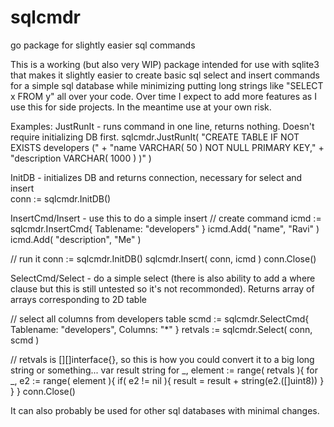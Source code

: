 # sqlcmdr
go package for slightly easier sql commands

This is a working (but also very WIP) package intended for use with sqlite3 that makes it slightly easier to create basic sql select and insert commands for a simple sql database while minimizing putting long strings like "SELECT x FROM y" all over your code.  Over time I expect to add more features as I use this for side projects.  In the meantime use at your own risk.

Examples:
JustRunIt - runs command in one line, returns nothing.  Doesn't require initializing DB first.
   sqlcmdr.JustRunIt( 	"CREATE TABLE IF NOT EXISTS developers (" + 
			"name VARCHAR( 50 ) NOT NULL PRIMARY KEY," +
			"description VARCHAR( 1000 ) )"  )

InitDB - initializes DB and returns connection, necessary for select and insert  
   conn := sqlcmdr.InitDB() 

InsertCmd/Insert - use this to do a simple insert 
   // create command
   icmd := sqlcmdr.InsertCmd{ Tablename: "developers" }
   icmd.Add( "name", "Ravi" )
   icmd.Add( "description", "Me" )

   // run it
   conn := sqlcmdr.InitDB() 
   sqlcmdr.Insert( conn, icmd )
   conn.Close()

SelectCmd/Select - do a simple select (there is also ability to add a where clause but this is still untested so it's not recommonded).  Returns array of arrays corresponding to 2D table
   
   // select all columns from developers table
   scmd := sqlcmdr.SelectCmd{ Tablename: "developers", Columns: "*" } 
   retvals := sqlcmdr.Select( conn, scmd )

   // retvals is [][]interface{}, so this is how you could convert it to a big long string or something...
   var result string
   for _, element := range( retvals ){
      for _, e2 := range( element ){
         if( e2 != nil ){
            result = result + string(e2.([]uint8))
	 }
      }
   }
   conn.Close()



It can also probably be used for other sql databases with minimal changes.
